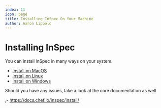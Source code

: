 ```yaml
---
index: 11
icon: page
title: Installing InSpec On Your Machine
author: Aaron Lippold
---
```


# Installing InSpec 

You can install InSpec in many ways on your system.

- [Install on MacOS](MacInstall.md)
- [Install on Linux](LinuxInstall.md)
- [Install on Windows](WindowsInstall.md)

Should you have any issues, take a look at the core documentation as well

,- <https://docs.chef.io/inspec/install/>
